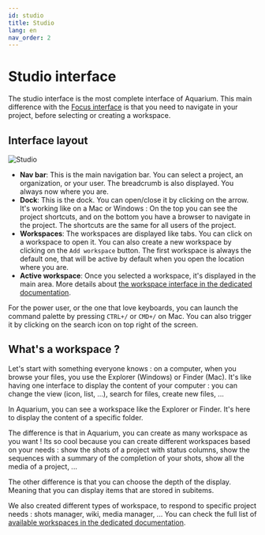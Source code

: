 ```yaml
---
id: studio
title: Studio
lang: en
nav_order: 2
---
```


# Studio interface

The studio interface is the most complete interface of Aquarium. This main difference with the [Focus interface](./focus.md) is that you need to navigate in your project, before selecting or creating a workspace.

## Interface layout

![Studio](../../_medias/studio-explained.png)

- **Nav bar**: This is the main navigation bar. You can select a project, an organization, or your user. The breadcrumb is also displayed. You always now where you are.
- **Dock**: This is the dock. You can open/close it by clicking on the arrow. It's working like on a Mac or Windows : On the top you can see the project shortcuts, and on the bottom you have a browser to navigate in the project. The shortcuts are the same for all users of the project.
- **Workspaces**: The workspaces are displayed like tabs. You can click on a workspace to open it. You can also create a new workspace by clicking on the `Add workspace` button. The first workspace is always the default one, that will be active by default when you open the location where you are.
- **Active workspace**: Once you selected a workspace, it's displayed in the main area. More details about [the workspace interface in the dedicated documentation](../workspaces/index.md#options).

For the power user, or the one that love keyboards, you can launch the command palette by pressing `CTRL+/` or `CMD+/` on Mac. You can also trigger it by clicking on the <span class="aq-icon">search</span> icon on top right of the screen.

## What's a workspace ?

Let's start with something everyone knows : on a computer, when you browse your files, you use the Explorer (Windows) or Finder (Mac). It's like having one interface to display the content of your computer : you can change the view (icon, list, ...), search for files, create new files, ...

In Aquarium, you can see a workspace like the Explorer or Finder. It's here to display the content of a specific folder.

The difference is that in Aquarium, you can create as many workspace as you want ! Its so cool because you can create different workspaces based on your needs : show the shots of a project with status columns, show the sequences with a summary of the completion of your shots, show all the media of a project, ...

The other difference is that you can choose the depth of the display. Meaning that you can display items that are stored in subitems.

We also created different types of workspace, to respond to specific project needs : shots manager, wiki, media manager, ... You can check the full list of [available workspaces in the dedicated documentation](../workspaces/index.md#workspace-types).